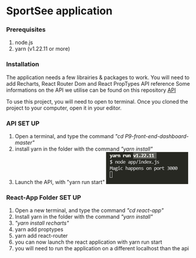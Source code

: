 # __SportSee application__
### Prerequisites

1. node.js
2. yarn (v1.22.11 or more)

### Installation
The application needs a few librairies & packages to work.
You will need to add Recharts, React Router Dom and React PropTypes
API reference
Some informations on the API we utilise can be found on this repository [API](https://github.com/OpenClassrooms-Student-Center/P9-front-end-dashboard)

To use this project, you will need to open to terminal.
Once you cloned the project to your computer, open it in your editor.

### API SET UP
1. Open a terminal, and type the command *"cd P9-front-end-dashboard-master"*
2. install yarn in the folder with the command *"yarn install"*
3. Launch the API, with "yarn run start"
![API Launch Result](react-app/public/doc1.png)
### React-App Folder SET UP
1. Open a new terminal, and type the command *"cd react-app"*
2. Install yarn in the folder with the command *"yarn install"*
3. *"yarn install recharts"*
4. yarn add proptypes
5. yarn add react-router
6. you can now launch the react application with yarn run start
7. you will need to run the application on a different localhost than the api